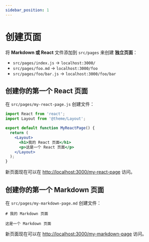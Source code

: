 ```yaml
---
sidebar_position: 1
---
```


# 创建页面

将 **Markdown 或 React** 文件添加到 `src/pages` 来创建 **独立页面**：

- `src/pages/index.js` → `localhost:3000/`
- `src/pages/foo.md` → `localhost:3000/foo`
- `src/pages/foo/bar.js` → `localhost:3000/foo/bar`

## 创建你的第一个 React 页面

在 `src/pages/my-react-page.js` 创建文件：

```jsx title="src/pages/my-react-page.js"
import React from 'react';
import Layout from '@theme/Layout';

export default function MyReactPage() {
  return (
    <Layout>
      <h1>我的 React 页面</h1>
      <p>这是一个 React 页面</p>
    </Layout>
  );
}
```

新页面现在可以在 [http://localhost:3000/my-react-page](http://localhost:3000/my-react-page) 访问。

## 创建你的第一个 Markdown 页面

在 `src/pages/my-markdown-page.md` 创建文件：

```mdx title="src/pages/my-markdown-page.md"
# 我的 Markdown 页面

这是一个 Markdown 页面
```

新页面现在可以在 [http://localhost:3000/my-markdown-page](http://localhost:3000/my-markdown-page) 访问。
